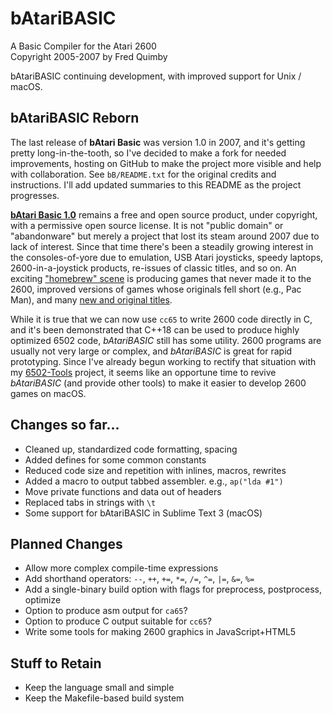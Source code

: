 # bAtariBASIC

A Basic Compiler for the Atari 2600<br/>
Copyright 2005-2007 by Fred Quimby

bAtariBASIC continuing development, with improved support for Unix / macOS.

## bAtariBASIC Reborn

The last release of **bAtari Basic** was version 1.0 in 2007, and it's getting pretty long-in-the-tooth, so I've decided to make a fork for needed improvements, hosting on GitHub to make the project more visible and help with collaboration. See `bB/README.txt` for the original credits and instructions. I'll add updated summaries to this README as the project progresses.

**[bAtari Basic 1.0](http://bataribasic.com/)** remains a free and open source product, under copyright, with a permissive open source license. It is not "public domain" or "abandonware" but merely a project that lost its steam around 2007 due to lack of interest. Since that time there's been a steadily growing interest in the consoles-of-yore due to emulation, USB Atari joysticks, speedy laptops, 2600-in-a-joystick products, re-issues of classic titles, and so on. An exciting ["homebrew" scene](http://www.atari2600homebrew.com/) is producing games that never made it to the 2600, improved versions of games whose originals fell short (e.g., Pac Man), and many [new and original titles](https://www.atariage.com/store/).

While it is true that we can now use `cc65` to write 2600 code directly in C, and it's been demonstrated that C++18 can be used to produce highly optimized 6502 code, *bAtariBASIC* still has some utility. 2600 programs are usually not very large or complex, and *bAtariBASIC* is great for rapid prototyping. Since I've already begun working to rectify that situation with my [6502-Tools](/thinkyhead/6502-Tools) project, it seems like an opportune time to revive *bAtariBASIC* (and provide other tools) to make it easier to develop 2600 games on macOS.

## Changes so far…

- Cleaned up, standardized code formatting, spacing
- Added defines for some common constants
- Reduced code size and repetition with inlines, macros, rewrites
- Added a macro to output tabbed assembler. e.g., `ap("lda #1")`
- Move private functions and data out of headers
- Replaced tabs in strings with `\t`
- Some support for bAtariBASIC in Sublime Text 3 (macOS)

## Planned Changes

- Allow more complex compile-time expressions
- Add shorthand operators: `--`, `++`, `+=`, `*=`, `/=`, `^=`, `|=`, `&=`, `%=`
- Add a single-binary build option with flags for preprocess, postprocess, optimize
- Option to produce asm output for `ca65`?
- Option to produce C output suitable for `cc65`?
- Write some tools for making 2600 graphics in JavaScript+HTML5

## Stuff to Retain

- Keep the language small and simple
- Keep the Makefile-based build system

